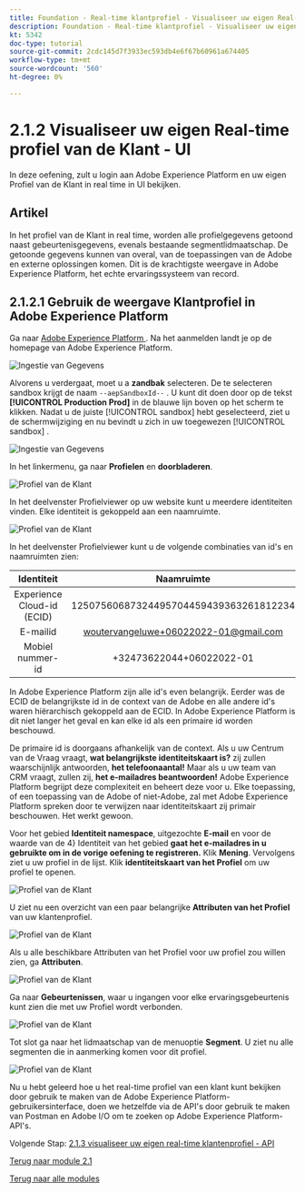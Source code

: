 ```yaml
---
title: Foundation - Real-time klantprofiel - Visualiseer uw eigen Real-time klantprofiel - UI
description: Foundation - Real-time klantprofiel - Visualiseer uw eigen Real-time klantprofiel - UI
kt: 5342
doc-type: tutorial
source-git-commit: 2cdc145d7f3933ec593db4e6f67b60961a674405
workflow-type: tm+mt
source-wordcount: '560'
ht-degree: 0%

---
```


# 2.1.2 Visualiseer uw eigen Real-time profiel van de Klant - UI

In deze oefening, zult u login aan Adobe Experience Platform en uw eigen Profiel van de Klant in real time in UI bekijken.

## Artikel

In het profiel van de Klant in real time, worden alle profielgegevens getoond naast gebeurtenisgegevens, evenals bestaande segmentlidmaatschap. De getoonde gegevens kunnen van overal, van de toepassingen van de Adobe en externe oplossingen komen. Dit is de krachtigste weergave in Adobe Experience Platform, het echte ervaringssysteem van record.

## 2.1.2.1 Gebruik de weergave Klantprofiel in Adobe Experience Platform

Ga naar [ Adobe Experience Platform ](https://experience.adobe.com/platform). Na het aanmelden landt je op de homepage van Adobe Experience Platform.

![ Ingestie van Gegevens ](../../datacollection/module1.2/images/home.png)

Alvorens u verdergaat, moet u a **zandbak** selecteren. De te selecteren sandbox krijgt de naam ``--aepSandboxId--`` . U kunt dit doen door op de tekst **[!UICONTROL Production Prod]** in de blauwe lijn boven op het scherm te klikken. Nadat u de juiste [!UICONTROL sandbox] hebt geselecteerd, ziet u de schermwijziging en nu bevindt u zich in uw toegewezen [!UICONTROL sandbox] .

![ Ingestie van Gegevens ](../../datacollection/module1.2/images/sb1.png)

In het linkermenu, ga naar **Profielen** en **doorbladeren**.

![ Profiel van de Klant ](./images/homemenu.png)

In het deelvenster Profielviewer op uw website kunt u meerdere identiteiten vinden. Elke identiteit is gekoppeld aan een naamruimte.

![ Profiel van de Klant ](./images/identities.png)

In het deelvenster Profielviewer kunt u de volgende combinaties van id&#39;s en naamruimten zien:

| Identiteit | Naamruimte |
|:-------------:| :---------------:|
| Experience Cloud-id (ECID) | 12507560687324495704459439363261812234 |
| E-mailid | woutervangeluwe+06022022-01@gmail.com |
| Mobiel nummer-id | +32473622044+06022022-01 |

In Adobe Experience Platform zijn alle id&#39;s even belangrijk. Eerder was de ECID de belangrijkste id in de context van de Adobe en alle andere id&#39;s waren hiërarchisch gekoppeld aan de ECID. In Adobe Experience Platform is dit niet langer het geval en kan elke id als een primaire id worden beschouwd.

De primaire id is doorgaans afhankelijk van de context. Als u uw Centrum van de Vraag vraagt, **wat belangrijkste identiteitskaart is?** zij zullen waarschijnlijk antwoorden, **het telefoonaantal!** Maar als u uw team van CRM vraagt, zullen zij, **het e-mailadres beantwoorden!** Adobe Experience Platform begrijpt deze complexiteit en beheert deze voor u. Elke toepassing, of een toepassing van de Adobe of niet-Adobe, zal met Adobe Experience Platform spreken door te verwijzen naar identiteitskaart zij primair beschouwen. Het werkt gewoon.

Voor het gebied **Identiteit namespace**, uitgezochte **E-mail** en voor de waarde van de 4} Identiteit van het gebied **gaat het e-mailadres in u gebruikte om in de vorige oefening te registreren.** Klik **Mening**. Vervolgens ziet u uw profiel in de lijst. Klik **identiteitskaart van het Profiel** om uw profiel te openen.

![ Profiel van de Klant ](./images/popupecid.png)

U ziet nu een overzicht van een paar belangrijke **Attributen van het Profiel** van uw klantenprofiel.

![ Profiel van de Klant ](./images/profile.png)

Als u alle beschikbare Attributen van het Profiel voor uw profiel zou willen zien, ga **Attributen**.

![ Profiel van de Klant ](./images/profilattr.png)

Ga naar **Gebeurtenissen**, waar u ingangen voor elke ervaringsgebeurtenis kunt zien die met uw Profiel wordt verbonden.

![ Profiel van de Klant ](./images/profileee.png)

Tot slot ga naar het lidmaatschap van de menuoptie **Segment**. U ziet nu alle segmenten die in aanmerking komen voor dit profiel.

![ Profiel van de Klant ](./images/profileseg.png)

Nu u hebt geleerd hoe u het real-time profiel van een klant kunt bekijken door gebruik te maken van de Adobe Experience Platform-gebruikersinterface, doen we hetzelfde via de API&#39;s door gebruik te maken van Postman en Adobe I/O om te zoeken op Adobe Experience Platform-API&#39;s.

Volgende Stap: [ 2.1.3 visualiseer uw eigen real-time klantenprofiel - API ](./ex3.md)

[Terug naar module 2.1](./real-time-customer-profile.md)

[Terug naar alle modules](../../../overview.md)
